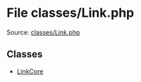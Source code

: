 File classes/Link.php
=========

Source: [classes/Link.php](https://github.com/PrestaShop/PrestaShop/blob/1.5.0.1/classes/Link.php)


Classes
-------

* [LinkCore](class.LinkCore.md)

